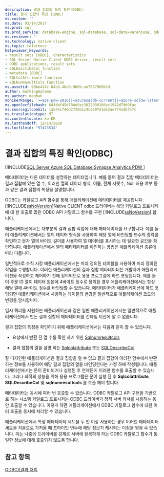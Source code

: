 ```yaml
---
description: 결과 집합의 특징 확인(ODBC)
title: 결과 집합의 특징 (ODBC)
ms.custom: ''
ms.date: 03/14/2017
ms.prod: sql
ms.prod_service: database-engine, sql-database, sql-data-warehouse, pdw
ms.reviewer: ''
ms.technology: native-client
ms.topic: reference
helpviewer_keywords:
- result sets [ODBC], characteristics
- SQL Server Native Client ODBC driver, result sets
- ODBC applications, result sets
- SQLDescribeCol function
- metadata [ODBC]
- SQLColAttribute function
- SQLNumResultCols function
ms.assetid: 90be414c-04b3-46c0-906b-ae7537989b7d
author: markingmyname
ms.author: maghan
monikerRange: '>=aps-pdw-2016||=azuresqldb-current||=azure-sqldw-latest||>=sql-server-2016||>=sql-server-linux-2017||=azuresqldb-mi-current'
ms.openlocfilehash: 643daf45e784e8ec3622939186ec1942d7960fac
ms.sourcegitcommit: 1a544cf4dd2720b124c3697d1e62ae7741db757c
ms.translationtype: MT
ms.contentlocale: ko-KR
ms.lasthandoff: 12/14/2020
ms.locfileid: "97473534"
---
```

# <a name="determining-the-characteristics-of-a-result-set-odbc"></a>결과 집합의 특징 확인(ODBC)
[!INCLUDE[SQL Server Azure SQL Database Synapse Analytics PDW ](../../includes/applies-to-version/sql-asdb-asdbmi-asa-pdw.md)]

  메타데이터는 다른 데이터를 설명하는 데이터입니다. 예를 들어 결과 집합 메타데이터는 결과 집합에 있는 열 수, 이러한 열의 데이터 형식, 이름, 전체 자릿수, Null 허용 여부 등과 같은 결과 집합의 특징을 설명합니다.  
  
 ODBC는 카탈로그 API 함수를 통해 애플리케이션에 메타데이터를 제공합니다. [!INCLUDE[ssNoVersion](../../includes/ssnoversion-md.md)]Native CLIENT odbc 드라이버는 해당 카탈로그 프로시저에 대 한 호출로 많은 ODBC API 카탈로그 함수를 구현 [!INCLUDE[ssNoVersion](../../includes/ssnoversion-md.md)] 합니다.  
  
 애플리케이션에서는 대부분의 결과 집합 작업에 대해 메타데이터를 요구합니다. 예를 들어 애플리케이션에서는 열의 데이터 형식을 사용하여 해당 열에 바인딩할 변수의 종류를 확인하고 문자 열의 바이트 길이를 사용하여 열 데이터를 표시하는 데 필요한 공간을 확인합니다. 애플리케이션에서 열의 메타데이터를 확인하는 방법은 애플리케이션 종류에 따라 다릅니다.  
  
 일반적으로 수직 시장 애플리케이션에서는 미리 정의된 테이블을 사용하여 미리 정의된 작업을 수행합니다. 이러한 애플리케이션의 결과 집합 메타데이터는 개발자가 애플리케이션을 작성하고 제어하기 전에 정의되므로 용용 프로그램에 하드 코딩됩니다. 예를 들어 주문 ID 열이 데이터 원본에 4바이트 정수로 정의된 경우 애플리케이션에서는 항상 해당 열에 4바이트 정수를 바인딩할 수 있습니다. 메타데이터가 애플리케이션에 하드 코딩되면 애플리케이션에서 사용하는 테이블의 변경은 일반적으로 애플리케이션 코드의 변경을 암시합니다.  
  
 임시 쿼리를 지원하는 애플리케이션과 같은 일반 애플리케이션에서는 일반적으로 애플리케이션에서 만든 결과 집합의 메타데이터를 런타임 이전에 알 수 없습니다.  
  
 결과 집합의 특징을 확인하기 위해 애플리케이션에서는 다음과 같이 할 수 있습니다.  
  
-   요청에서 반환 된 열 수를 확인 하기 위한 [Sqlnumresultcols](../../relational-databases/native-client-odbc-api/sqlnumresultcols.md)  
  
-   결과 집합의 열을 설명 하는 [Sqlcolattribute](../../relational-databases/native-client-odbc-api/sqlcolattribute.md) 또는 [SQLDescribeCol](../../relational-databases/native-client-odbc-api/sqldescribecol.md)  
  
 잘 디자인된 애플리케이션은 결과 집합을 알 수 없고 결과 집합이 이러한 함수에서 반환하는 정보를 사용하여 해당 결과 집합의 열을 바인딩한다는 가정 하에 작성됩니다. 애플리케이션에서는 문이 준비되거나 실행된 후 언제든지 이러한 함수를 호출할 수 있습니다. 그러나 최적의 성능을 위해 응용 프로그램은 문이 실행 된 후 **Sqlcolattribute**, **SQLDescribeCol** 및 **sqlnumresultcols** 를 호출 해야 합니다.  
  
 메타데이터는 동시에 여러 번 호출할 수 있습니다. ODBC 카탈로그 API 구현을 기반으로 하는 시스템 카탈로그 프로시저는 ODBC 드라이버가 정적 서버 커서를 사용하는 동안 호출할 수 있습니다. 이렇게 하면 애플리케이션에서 ODBC 카탈로그 함수에 대한 여러 호출을 동시에 처리할 수 있습니다.  
  
 애플리케이션에서 특정 메타데이터 세트을 두 번 이상 사용하는 경우 이러한 메타데이터 세트을 처음으로 가져올 때 프라이빗 변수에 해당 정보가 캐시되는 이점을 얻을 수 있습니다. 이는 나중에 드라이버를 강제로 서버에 왕복하게 하는 ODBC 카탈로그 함수가 동일한 정보에 대해 호출되지 않도록 합니다.  
  
## <a name="see-also"></a>참고 항목  
 [ODBC&#41;&#40;결과 처리 ](../../relational-databases/native-client-odbc-results/processing-results-odbc.md)  
  
  
